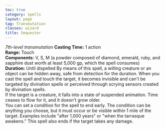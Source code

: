 ```yaml
---
toc: true
category: spells
layout: page
tag: Transmutation
classes: wizard
title: Sequester 
---
```

_7th-level transmutation_ 
**Casting Time:** 1 action    
**Range:** Touch    
**Components:** V, S, M (a powder composed of diamond, emerald, ruby, and sapphire dust worth at least 5,000 gp, which the spell consumes)    
**Duration:** Until dispelled 
By means of this spell, a willing creature or an object can be hidden away, safe from detection for the duration. When you cast the spell and touch the target, it becomes invisible and can't be targeted by divination spells or perceived through scrying sensors created by divination spells.    
If the target is a creature, it falls into a state of suspended animation. Time ceases to flow for it, and it doesn't grow older.    
You can set a condition for the spell to end early. The condition can be anything you choose, but it must occur or be visible within 1 mile of the target. Examples include "after 1,000 years" or "when the tarrasque awakens." This spell also ends if the target takes any damage. 
